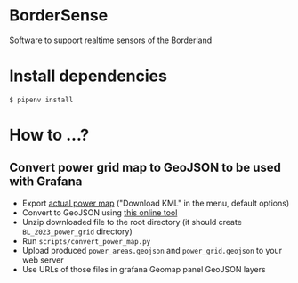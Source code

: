 BorderSense
===========

Software to support realtime sensors of the Borderland

# Install dependencies

    $ pipenv install

# How to ...?

## Convert power grid map to GeoJSON to be used with Grafana

* Export [actual power map](https://www.google.com/maps/d/u/0/viewer?mid=1zD_Jj58_9Lq29tYEz6X6zSc2Ag2NSP0) ("Download KML" in the menu, default options)
* Convert to GeoJSON using [this online tool](https://mygeodata.cloud/converter/kml-to-geojson)
* Unzip downloaded file to the root directory (it should create `BL_2023_power_grid` directory)
* Run `scripts/convert_power_map.py`
* Upload produced `power_areas.geojson` and `power_grid.geojson` to your web server
* Use URLs of those files in grafana Geomap panel GeoJSON layers
